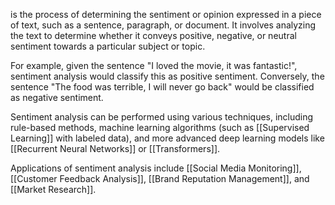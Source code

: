 is the process of determining the sentiment or opinion expressed in a piece of text, such as a sentence, paragraph, or document. It involves analyzing the text to determine whether it conveys positive, negative, or neutral sentiment towards a particular subject or topic.

For example, given the sentence "I loved the movie, it was fantastic!", sentiment analysis would classify this as positive sentiment. Conversely, the sentence "The food was terrible, I will never go back" would be classified as negative sentiment.

Sentiment analysis can be performed using various techniques, including rule-based methods, machine learning algorithms (such as [[Supervised Learning]] with labeled data), and more advanced deep learning models like [[Recurrent Neural Networks]] or [[Transformers]].

Applications of sentiment analysis include [[Social Media Monitoring]], [[Customer Feedback Analysis]], [[Brand Reputation Management]], and [[Market Research]].